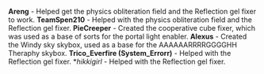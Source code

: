 **Areng** - Helped get the physics obliteration field and the Reflection gel fixer to work.
**TeamSpen210** - Helped with the physics obliteration field and the Reflection gel fixer.
**PieCreeper** - Created the cooperative cube fixer, which was used as a base of sorts for the portal light enabler.
**Alexus** - Created the Windy sky skybox, used as a base for the AAAAAARRRRGGGGHH Theraphy skybox.
**Trico_Everfire (System_Errorr)** - Helped with the Reflection gel fixer.
**hikkigirl* - Helped with the Reflection gel fixer.
